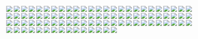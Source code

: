 ![](flag0.png)
![](flag1.png)
![](flag2.png)
![](flag3.png)
![](flag4.png)
![](flag5.png)
![](flag6.png)
![](flag7.png)
![](flag8.png)
![](flag9.png)
![](flag10.png)
![](flag11.png)
![](flag12.png)
![](flag13.png)
![](flag14.png)
![](flag15.png)
![](flag16.png)
![](flag17.png)
![](flag18.png)
![](flag19.png)
![](flag20.png)
![](flag21.png)
![](flag22.png)
![](flag23.png)
![](flag24.png)
![](flag25.png)
![](flag26.png)
![](flag27.png)
![](flag28.png)
![](flag29.png)
![](flag30.png)
![](flag31.png)
![](flag32.png)
![](flag33.png)
![](flag34.png)
![](flag35.png)
![](flag36.png)
![](flag37.png)
![](flag38.png)
![](flag39.png)
![](flag40.png)
![](flag41.png)
![](flag42.png)
![](flag43.png)
![](flag44.png)
![](flag45.png)
![](flag46.png)
![](flag47.png)
![](flag48.png)
![](flag49.png)
![](flag50.png)
![](flag51.png)
![](flag52.png)
![](flag53.png)
![](flag54.png)
![](flag55.png)
![](flag56.png)
![](flag57.png)
![](flag58.png)
![](flag59.png)
![](flag60.png)
![](flag61.png)
![](flag62.png)
![](flag63.png)
![](flag64.png)
![](flag65.png)
![](flag66.png)
![](flag67.png)
![](flag68.png)
![](flag69.png)
![](flag70.png)
![](flag71.png)
![](flag72.png)
![](flag73.png)
![](flag74.png)
![](flag75.png)
![](flag76.png)
![](flag77.png)
![](flag78.png)
![](flag79.png)
![](flag80.png)
![](flag81.png)
![](flag82.png)
![](flag83.png)
![](flag84.png)
![](flag85.png)
![](flag86.png)
![](flag87.png)
![](flag88.png)
![](flag89.png)
